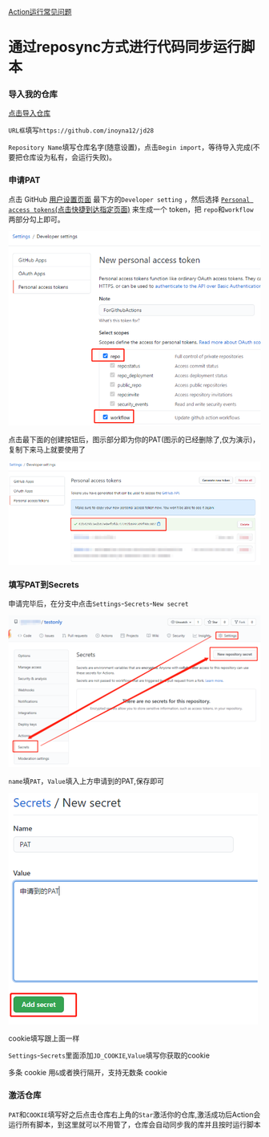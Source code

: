 [Action运行常见问题](/backUp/ccc.md)

# 通过reposync方式进行代码同步运行脚本

### 导入我的仓库

[点击导入仓库](https://github.com/new/import)

`URL框`填写`https://github.com/inoyna12/jd28`

`Repository Name`填写仓库名字(随意设置)，点击`Begin import`，等待导入完成(不要把仓库设为私有，会运行失败)。


### 申请PAT

点击 GitHub [用户设置页面](https://github.com/settings) 最下方的`Developer setting` ，然后选择 [`Personal access tokens`(点击快捷到达指定页面)](https://github.com/settings/tokens/new) 来生成一个 token，把 `repo`和`workflow` 两部分勾上即可。

![image-20201111142402212](assets/new_access_token.png)

点击最下面的创建按钮后，图示部分即为你的PAT(图示的已经删除了,仅为演示)，复制下来马上就要使用了

![image-20201111145314326](assets/your_new_token.png)



### 填写PAT到Secrets

申请完毕后，在分支中点击`Settings`-`Secrets`-`New secret`

<img src="assets/new_repository_secret.png" alt="set_up_workflow" style="zoom:80%;" />

`name`填`PAT`，`Value`填入上方申请到的PAT,保存即可

![image-20201111144804807](assets/set_sectet_pat.png)

cookie填写跟上面一样

`Settings`-`Secrets`里面添加`JD_COOKIE`,`Value`填写你获取的cookie

多条 cookie 用`&`或者换行隔开，支持无数条 cookie


### 激活仓库

`PAT`和`COOKIE`填写好之后点击仓库右上角的`Star`激活你的仓库,激活成功后Action会运行所有脚本，到这里就可以不用管了，仓库会自动同步我的库并且按时运行脚本

